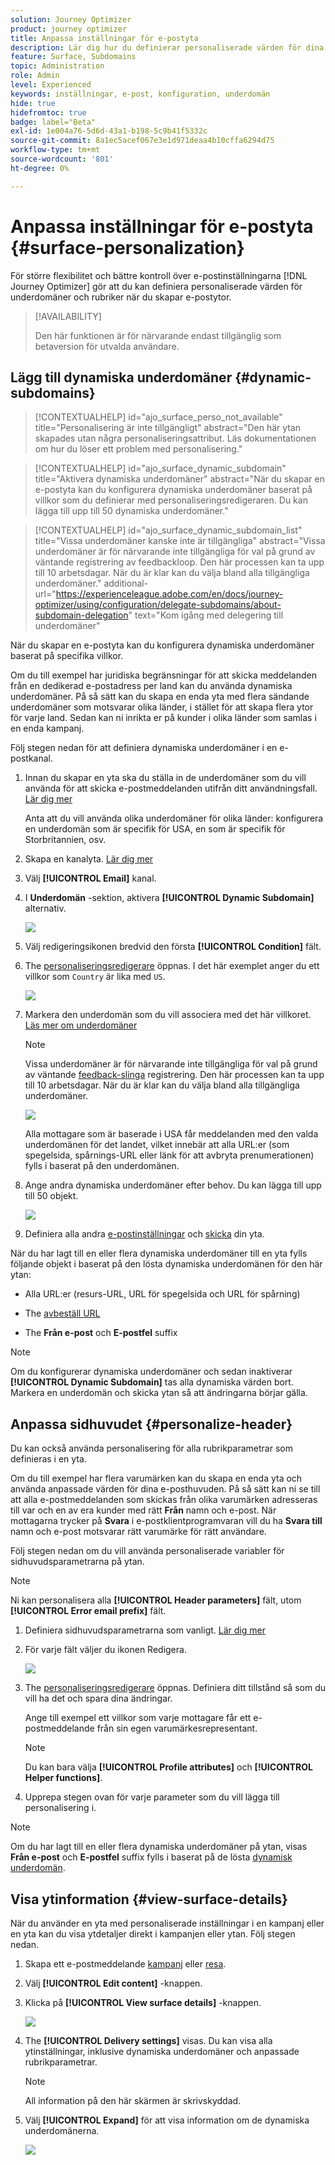 ```yaml
---
solution: Journey Optimizer
product: journey optimizer
title: Anpassa inställningar för e-postyta
description: Lär dig hur du definierar personaliserade värden för dina inställningar på e-postkanalens ytnivå
feature: Surface, Subdomains
topic: Administration
role: Admin
level: Experienced
keywords: inställningar, e-post, konfiguration, underdomän
hide: true
hidefromtoc: true
badge: label="Beta"
exl-id: 1e004a76-5d6d-43a1-b198-5c9b41f5332c
source-git-commit: 8a1ec5acef067e3e1d971deaa4b10cffa6294d75
workflow-type: tm+mt
source-wordcount: '801'
ht-degree: 0%

---
```


# Anpassa inställningar för e-postyta {#surface-personalization}

För större flexibilitet och bättre kontroll över e-postinställningarna [!DNL Journey Optimizer] gör att du kan definiera personaliserade värden för underdomäner och rubriker<!--and URL tracking parameters--> när du skapar e-postytor.

>[!AVAILABILITY]
>
>Den här funktionen är för närvarande endast tillgänglig som betaversion för utvalda användare. <!--To join the beta program, contact Adobe Customer Care.-->

## Lägg till dynamiska underdomäner {#dynamic-subdomains}

>[!CONTEXTUALHELP]
>id="ajo_surface_perso_not_available"
>title="Personalisering är inte tillgängligt"
>abstract="Den här ytan skapades utan några personaliseringsattribut. Läs dokumentationen om hur du löser ett problem med personalisering."

>[!CONTEXTUALHELP]
>id="ajo_surface_dynamic_subdomain"
>title="Aktivera dynamiska underdomäner"
>abstract="När du skapar en e-postyta kan du konfigurera dynamiska underdomäner baserat på villkor som du definierar med personaliseringsredigeraren. Du kan lägga till upp till 50 dynamiska underdomäner."

>[!CONTEXTUALHELP]
>id="ajo_surface_dynamic_subdomain_list"
>title="Vissa underdomäner kanske inte är tillgängliga"
>abstract="Vissa underdomäner är för närvarande inte tillgängliga för val på grund av väntande registrering av feedbackloop. Den här processen kan ta upp till 10 arbetsdagar. När du är klar kan du välja bland alla tillgängliga underdomäner."
>additional-url="https://experienceleague.adobe.com/en/docs/journey-optimizer/using/configuration/delegate-subdomains/about-subdomain-delegation" text="Kom igång med delegering till underdomäner"

När du skapar en e-postyta kan du konfigurera dynamiska underdomäner baserat på specifika villkor.

Om du till exempel har juridiska begränsningar för att skicka meddelanden från en dedikerad e-postadress per land kan du använda dynamiska underdomäner. På så sätt kan du skapa en enda yta med flera sändande underdomäner som motsvarar olika länder, i stället för att skapa flera ytor för varje land. Sedan kan ni inrikta er på kunder i olika länder som samlas i en enda kampanj.

Följ stegen nedan för att definiera dynamiska underdomäner i en e-postkanal.

1. Innan du skapar en yta ska du ställa in de underdomäner som du vill använda för att skicka e-postmeddelanden utifrån ditt användningsfall. [Lär dig mer](../configuration/about-subdomain-delegation.md)

   Anta att du vill använda olika underdomäner för olika länder: konfigurera en underdomän som är specifik för USA, en som är specifik för Storbritannien, osv.

1. Skapa en kanalyta. [Lär dig mer](../configuration/channel-surfaces.md)

1. Välj **[!UICONTROL Email]** kanal.

1. I **Underdomän** -sektion, aktivera **[!UICONTROL Dynamic Subdomain]** alternativ.

   ![](assets/surface-email-dynamic-subdomain.png)

1. Välj redigeringsikonen bredvid den första **[!UICONTROL Condition]** fält.

1. The [personaliseringsredigerare](../personalization/personalization-build-expressions.md) öppnas. I det här exemplet anger du ett villkor som `Country` är lika med `US`.

   ![](assets/surface-email-edit-condition.png)

1. Markera den underdomän som du vill associera med det här villkoret. [Läs mer om underdomäner](../configuration/about-subdomain-delegation.md)

   >[!NOTE]
   >
   >Vissa underdomäner är för närvarande inte tillgängliga för val på grund av väntande [feedback-slinga](../reports/deliverability.md#feedback-loops) registrering. Den här processen kan ta upp till 10 arbetsdagar. När du är klar kan du välja bland alla tillgängliga underdomäner. <!--where FL registration happens? is it when delegating a subdomain and you're awaiting from subdomain validation? or is it on ISP side only?-->

   ![](assets/surface-email-select-subdomain.png)

   Alla mottagare som är baserade i USA får meddelanden med den valda underdomänen för det landet, vilket innebär att alla URL:er (som spegelsida, spårnings-URL eller länk för att avbryta prenumerationen) fylls i baserat på den underdomänen.

1. Ange andra dynamiska underdomäner efter behov. Du kan lägga till upp till 50 objekt.

   ![](assets/surface-email-add-dynamic-subdomain.png)

   <!--Select the [IP pool](../configuration/ip-pools.md) to associate with the surface. [Learn more](email-settings.md#subdomains-and-ip-pools)-->

1. Definiera alla andra [e-postinställningar](email-settings.md) och [skicka](../configuration/channel-surfaces.md#create-channel-surface) din yta.

När du har lagt till en eller flera dynamiska underdomäner till en yta fylls följande objekt i baserat på den lösta dynamiska underdomänen för den här ytan:

* Alla URL:er (resurs-URL, URL för spegelsida och URL för spårning)

* The [avbeställ URL](email-settings.md#list-unsubscribe)

* The **Från e-post** och **E-postfel** suffix

>[!NOTE]
>
>Om du konfigurerar dynamiska underdomäner och sedan inaktiverar **[!UICONTROL Dynamic Subdomain]** tas alla dynamiska värden bort. Markera en underdomän och skicka ytan så att ändringarna börjar gälla.

## Anpassa sidhuvudet {#personalize-header}

Du kan också använda personalisering för alla rubrikparametrar som definieras i en yta.

Om du till exempel har flera varumärken kan du skapa en enda yta och använda anpassade värden för dina e-posthuvuden. På så sätt kan ni se till att alla e-postmeddelanden som skickas från olika varumärken adresseras till var och en av era kunder med rätt **Från** namn och e-post. När mottagarna trycker på **Svara** i e-postklientprogramvaran vill du ha **Svara till** namn och e-post motsvarar rätt varumärke för rätt användare.

Följ stegen nedan om du vill använda personaliserade variabler för sidhuvudsparametrarna på ytan.

>[!NOTE]
>
>Ni kan personalisera alla **[!UICONTROL Header parameters]** fält, utom **[!UICONTROL Error email prefix]** fält.


1. Definiera sidhuvudsparametrarna som vanligt. [Lär dig mer](email-settings.md#email-header)

1. För varje fält väljer du ikonen Redigera.

   ![](assets/surface-email-personalize-header.png)

1. The [personaliseringsredigerare](../personalization/personalization-build-expressions.md) öppnas. Definiera ditt tillstånd så som du vill ha det och spara dina ändringar.

   Ange till exempel ett villkor som varje mottagare får ett e-postmeddelande från sin egen varumärkesrepresentant.

   >[!NOTE]
   >
   >Du kan bara välja **[!UICONTROL Profile attributes]** och **[!UICONTROL Helper functions]**.

1. Upprepa stegen ovan för varje parameter som du vill lägga till personalisering i.

>[!NOTE]
>
>Om du har lagt till en eller flera dynamiska underdomäner på ytan, visas **Från e-post** och **E-postfel** suffix fylls i baserat på de lösta [dynamisk underdomän](#dynamic-subdomains).

<!--
## Use personalized URL tracking {#personalize-url-tracking}

To use personalized URL tracking prameters, follow the steps below.

1. Select the profile attribute of your choice from the personalization editor.

1. Repeat the steps above for each tracking parameter you want to personalize.

Now when the email is sent out, this parameter will be automatically appended to the end of the URL. You can then capture this parameter in web analytics tools or in performance reports.
-->

## Visa ytinformation {#view-surface-details}

När du använder en yta med personaliserade inställningar i en kampanj eller en yta kan du visa ytdetaljer direkt i kampanjen eller ytan. Följ stegen nedan.

1. Skapa ett e-postmeddelande [kampanj](../campaigns/create-campaign.md) eller [resa](../building-journeys/journey-gs.md).

1. Välj **[!UICONTROL Edit content]** -knappen.

1. Klicka på **[!UICONTROL View surface details]** -knappen.

   ![](assets/campaign-view-surface-details.png)

1. The **[!UICONTROL Delivery settings]** visas. Du kan visa alla ytinställningar, inklusive dynamiska underdomäner och anpassade rubrikparametrar.

   >[!NOTE]
   >
   >All information på den här skärmen är skrivskyddad.

1. Välj **[!UICONTROL Expand]** för att visa information om de dynamiska underdomänerna.

   ![](assets/campaign-delivery-settings-subdomain-expand.png)
